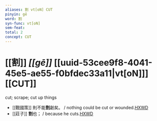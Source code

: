 ```yaml
---
aliases: 割 vt[oN] CUT
pinyin: gē
word: 割
syn-func: vt[oN]
sem-feat: 
total: 2
concept: CUT 
---
```

# [[割]] *[[gē]]*  [[uuid-53cee9f8-4041-45e5-ae55-f0bfdec33a11|vt[oN]]] [[CUT]]
cut; scrape; cut up things
 - [[戰國策]] 則不能**割**劌矣。 / nothing could be cut or wounded.[HXWD](https://hxwd.org/textview.html?location=KR2e0003_tls_159-2a.4)
 - [[莊子]] **割**也； / because he cuts.[HXWD](https://hxwd.org/textview.html?location=KR5c0126_tls_003-3a.21)